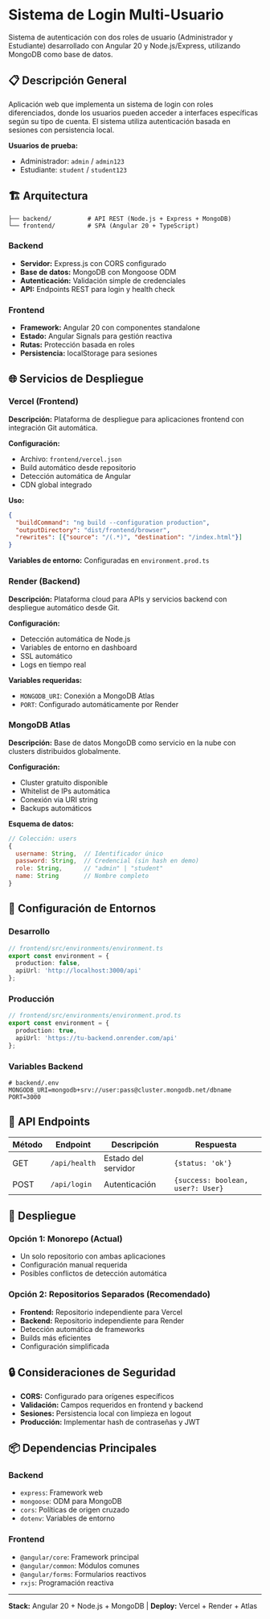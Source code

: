 # Sistema de Login Multi-Usuario

Sistema de autenticación con dos roles de usuario (Administrador y Estudiante) desarrollado con Angular 20 y Node.js/Express, utilizando MongoDB como base de datos.

## 📋 Descripción General

Aplicación web que implementa un sistema de login con roles diferenciados, donde los usuarios pueden acceder a interfaces específicas según su tipo de cuenta. El sistema utiliza autenticación basada en sesiones con persistencia local.

**Usuarios de prueba:**
- Administrador: `admin` / `admin123`
- Estudiante: `student` / `student123`

## 🏗️ Arquitectura

```
├── backend/          # API REST (Node.js + Express + MongoDB)
└── frontend/         # SPA (Angular 20 + TypeScript)
```

### Backend
- **Servidor:** Express.js con CORS configurado
- **Base de datos:** MongoDB con Mongoose ODM
- **Autenticación:** Validación simple de credenciales
- **API:** Endpoints REST para login y health check

### Frontend
- **Framework:** Angular 20 con componentes standalone
- **Estado:** Angular Signals para gestión reactiva
- **Rutas:** Protección basada en roles
- **Persistencia:** localStorage para sesiones

## 🌐 Servicios de Despliegue

### Vercel (Frontend)
**Descripción:** Plataforma de despliegue para aplicaciones frontend con integración Git automática.

**Configuración:**
- Archivo: `frontend/vercel.json`
- Build automático desde repositorio
- Detección automática de Angular
- CDN global integrado

**Uso:**
```json
{
  "buildCommand": "ng build --configuration production",
  "outputDirectory": "dist/frontend/browser",
  "rewrites": [{"source": "/(.*)", "destination": "/index.html"}]
}
```

**Variables de entorno:** Configuradas en `environment.prod.ts`

### Render (Backend)
**Descripción:** Plataforma cloud para APIs y servicios backend con despliegue automático desde Git.

**Configuración:**
- Detección automática de Node.js
- Variables de entorno en dashboard
- SSL automático
- Logs en tiempo real

**Variables requeridas:**
- `MONGODB_URI`: Conexión a MongoDB Atlas
- `PORT`: Configurado automáticamente por Render

### MongoDB Atlas
**Descripción:** Base de datos MongoDB como servicio en la nube con clusters distribuidos globalmente.

**Configuración:**
- Cluster gratuito disponible
- Whitelist de IPs automática
- Conexión via URI string
- Backups automáticos

**Esquema de datos:**
```javascript
// Colección: users
{
  username: String,  // Identificador único
  password: String,  // Credencial (sin hash en demo)
  role: String,      // "admin" | "student"
  name: String       // Nombre completo
}
```

## 🔧 Configuración de Entornos

### Desarrollo
```typescript
// frontend/src/environments/environment.ts
export const environment = {
  production: false,
  apiUrl: 'http://localhost:3000/api'
};
```

### Producción
```typescript
// frontend/src/environments/environment.prod.ts
export const environment = {
  production: true,
  apiUrl: 'https://tu-backend.onrender.com/api'
};
```

### Variables Backend
```env
# backend/.env
MONGODB_URI=mongodb+srv://user:pass@cluster.mongodb.net/dbname
PORT=3000
```

## 📡 API Endpoints

| Método | Endpoint | Descripción | Respuesta |
|--------|----------|-------------|-----------|
| GET | `/api/health` | Estado del servidor | `{status: 'ok'}` |
| POST | `/api/login` | Autenticación | `{success: boolean, user?: User}` |

## 🚀 Despliegue

### Opción 1: Monorepo (Actual)
- Un solo repositorio con ambas aplicaciones
- Configuración manual requerida
- Posibles conflictos de detección automática

### Opción 2: Repositorios Separados (Recomendado)
- **Frontend:** Repositorio independiente para Vercel
- **Backend:** Repositorio independiente para Render
- Detección automática de frameworks
- Builds más eficientes
- Configuración simplificada

## 🔒 Consideraciones de Seguridad

- **CORS:** Configurado para orígenes específicos
- **Validación:** Campos requeridos en frontend y backend
- **Sesiones:** Persistencia local con limpieza en logout
- **Producción:** Implementar hash de contraseñas y JWT

## 📦 Dependencias Principales

### Backend
- `express`: Framework web
- `mongoose`: ODM para MongoDB
- `cors`: Políticas de origen cruzado
- `dotenv`: Variables de entorno

### Frontend
- `@angular/core`: Framework principal
- `@angular/common`: Módulos comunes
- `@angular/forms`: Formularios reactivos
- `rxjs`: Programación reactiva

---

**Stack:** Angular 20 + Node.js + MongoDB | **Deploy:** Vercel + Render + Atlas